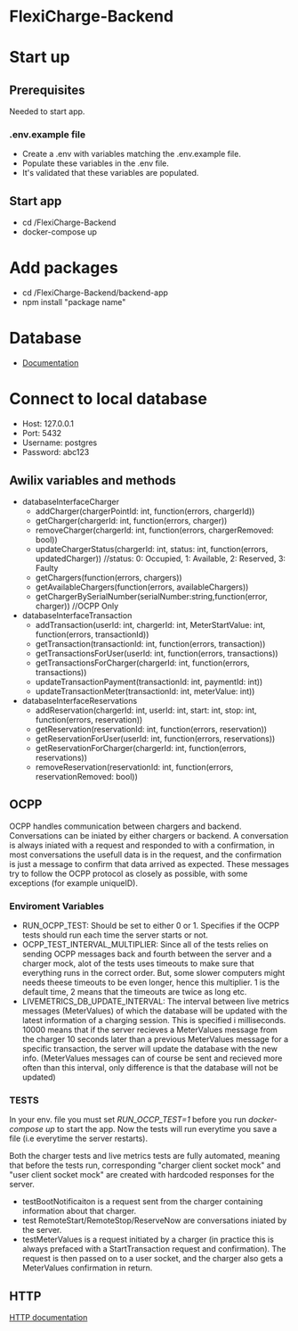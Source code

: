 # FlexiCharge-Backend

# Start up
## Prerequisites
Needed to start app.
### .env.example file
- Create a .env with variables matching the .env.example file.
- Populate these variables in the .env file.
- It's validated that these variables are populated.
## Start app
- cd /FlexiCharge-Backend
- docker-compose up

# Add packages
- cd /FlexiCharge-Backend/backend-app
- npm install "package name"

# Database
- [Documentation](backend-app/src/data-access-layer/README.md)

# Connect to local database
  - Host: 127.0.0.1
  - Port: 5432
  - Username: postgres
  - Password: abc123
## Awilix variables and methods
- databaseInterfaceCharger
  - addCharger(chargerPointId: int, function(errors, chargerId))
  - getCharger(chargerId: int, function(errors, charger))
  - removeCharger(chargerId: int, function(errors, chargerRemoved: bool))
  - updateChargerStatus(chargerId: int, status: int, function(errors, updatedCharger)) //status: 0: Occupied, 1: Available, 2: Reserved, 3: Faulty
  - getChargers(function(errors, chargers))
  - getAvailableChargers(function(errors, availableChargers))
  - getChargerBySerialNumber(serialNumber:string,function(error, charger)) //OCPP Only
- databaseInterfaceTransaction
  - addTransaction(userId: int, chargerId: int, MeterStartValue: int, function(errors, transactionId))
  - getTransaction(transactionId: int, function(errors, transaction))
  - getTransactionsForUser(userId: int, function(errors, transactions))
  - getTransactionsForCharger(chargerId: int, function(errors, transactions))
  - updateTransactionPayment(transactionId: int, paymentId: int))
  - updateTransactionMeter(transactionId: int, meterValue: int))
- databaseInterfaceReservations
  - addReservation(chargerId: int, userId: int, start: int, stop: int, function(errors, reservation))
  - getReservation(reservationId: int, function(errors, reservation))
  - getReservationForUser(userId: int, function(errors, reservations))
  - getReservationForCharger(chargerId: int, function(errors, reservations))
  - removeReservation(reservationId: int, function(errors, reservationRemoved: bool))



## OCPP
  OCPP handles communication between chargers and backend. Conversations can be iniated by either chargers or backend. A conversation is always iniated with a request and responded to with a confirmation, in most conversations the usefull data is in the request, and the confirmation is just a message to confirm that data arrived as expected. These messages try to follow the OCPP protocol as closely as possible, with some exceptions (for example uniqueID).

### Enviroment Variables
  - RUN_OCPP_TEST: Should be set to either 0 or 1. Specifies if the OCPP tests should run each time the server starts or not.
  - OCPP_TEST_INTERVAL_MULTIPLIER: Since all of the tests relies on sending OCPP messages back and fourth between the server and a charger mock, alot of the tests uses timeouts to make sure that everything runs in the correct order. But, some slower computers might needs theese timeouts to be even longer, hence this multiplier. 1 is the default time, 2 means that the timeouts are twice as long etc.
  - LIVEMETRICS_DB_UPDATE_INTERVAL: The interval between live metrics messages (MeterValues) of which the database will be updated with the latest information of a charging session. This is specified i milliseconds. 10000 means that if the server recieves a MeterValues message from the charger 10 seconds later than a previous MeterValues message for a specific transaction, the server will update the database with the new info. (MeterValues messages can of course be sent and recieved more often than this interval, only difference is that the database will not be updated)

### TESTS
  In your env. file you must set *RUN_OCCP_TEST=1* before you run *docker-compose up* to start the app.
  Now the tests will run everytime you save a file (i.e everytime the server restarts).

  Both the charger tests and live metrics tests are fully automated, meaning that before the tests run, corresponding "charger client socket mock" and "user client socket mock" are created with hardcoded responses for the server.


  - testBootNotificaiton is a request sent from the charger containing information about that charger.
  - test RemoteStart/RemoteStop/ReserveNow are conversations iniated by the server.
  - testMeterValues is a request initiated by a charger (in practice this is always prefaced with a StartTransaction request and confirmation). The request is then passed on to a user socket, and the charger also gets a MeterValues confirmation in return.

## HTTP

[HTTP documentation](./backend-app/docs/http/README.md)
